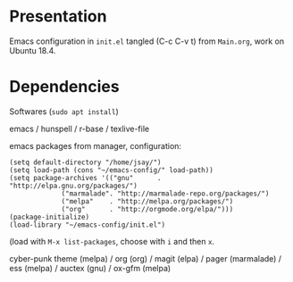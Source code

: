 
# Presentation

Emacs configuration in `init.el` tangled (C-c C-v t) from
`Main.org`, work on Ubuntu 18.4.


# Dependencies

Softwares (`sudo apt install`)

emacs / hunspell / r-base / texlive-file

emacs packages from manager, configuration:

    (setq default-directory "/home/jsay/")
    (setq load-path (cons "~/emacs-config/" load-path))
    (setq package-archives '(("gnu"      . "http://elpa.gnu.org/packages/")
    			 ("marmalade". "http://marmalade-repo.org/packages/")
    			 ("melpa"    . "http://melpa.org/packages/")
    			 ("org"      . "http://orgmode.org/elpa/")))
    (package-initialize)
    (load-library "~/emacs-config/init.el")

(load with `M-x list-packages`, choose with `i` and then `x`.

cyber-punk theme (melpa) / org (org) / magit (elpa) / pager
(marmalade) / ess (melpa) / auctex (gnu) / ox-gfm (melpa)

